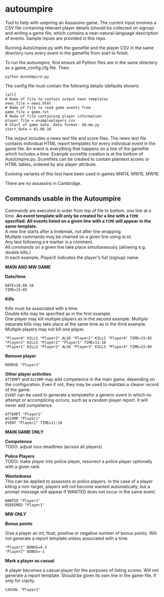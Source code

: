 # autoumpire
Tool to help with umpiring an Assassins game. The current input involves a CSV file containing relevant player details (should be collected on signup) and writing a game file, which contains a near-natural-language description of events. Sample inputs are provided in this repo.

Running AutoUmpire.py with the gamefile and the player CSV in the same directory runs every event in the gamefile from start to finish.

To run the autoumpire, first ensure all Python files are in the same directory as a game_config.cfg file. Then:

```
python AutoUmpire.py
```

The config file must contain the following details (defaults shown):
```
[all]
# Name of file to contain output news templates
news_file = news.html
# Name of file to read game events from
game_file = game.txt
# Name of file containing player information
player_file = exampleplayers.csv
# Start of game date. Date format: dd.mm.yy
start_date = 01.06.16
```
The output includes a news text file and score files. The news text file contains individual HTML report templates for every individual event in the game file. An event is everything that happens on a line of the gamefile which includes a time. Example scorefile creation is at the bottom of AutoUmpire.py. Scorefiles can be created to contain plaintext scores or HTML tables, ordered by any player attribute.

Evolving variants of this tool have been used in games MW14, MW15, MW16.

There are no assassins in Cambridge.



## Commands usable in the Autoumpire

Commands are executed in order from top of file to bottom, one line at a time.
**An event template will only be created for a line with a `TIME` specified. All events listed on a given line with a `TIME` will appear in the same template.**  
A new line starts after a linebreak, not after line wrapping.  
Multiple commands may be chained on a given line using `ALSO`.  
Any text following a `#` marker is a comment.  
All commands on a given line take place simultaneously (allowing e.g. double kills.)  
In each example, PlayerX indicates the player's full (signup) name.  

**MAIN AND MW GAME**

**Date/time**


```
DATE=10.08.16
TIME=15:05
```

**Kills**

Kills must be associated with a time.  
Double kills may be specified as in the first example.  
One player may kill multiple players as in the second example. 
Multiple separate kills may take place at the same time as in the third example.
Multiple players may not kill one player.

```
"Player4" KILLS "Player2" ALSO "Player2" KILLS "Player4" TIME=15:05
"Player2" KILLS "Player3" "Player1" TIME=11:10
"Player1" KILLS "Player2" ALSO "Player3" KILLS "Player4" TIME=15:05
```

**Remove player**
```
REMOVE "Player1"
```

**Other player activities**  
`ATTEMPT` and `ACCOMP` may add competence in the main game, depending on the configuration. Even if not, they may be used to maintain a clearer record of the game.  
`EVENT` can be used to generate a templatefor a generic event in which no attempt or accomplicing occurs, such as a random player report. It will never add competence.
```
ATTEMPT "Player1"
ACCOMP "Player1"
EVENT "Player1" TIME=11:10 
```

**MAIN GAME ONLY**  

**Competence**  
TODO: adjust inco deadlines (across all players)

**Police Players**  
TODO: make player into police player, resurrect a police player optionally with a given rank

**Wantedness**  
This can be applied to assassins or police players. In the case of a player killing a non-target, players will not become wanted automatically, but a prompt message will appear if WANTED does not occur in the same event.
```
WANTED "Player1"
REDEEMED "Player1"
```

**MW ONLY**

**Bonus points** 

Give a player an int, float, positive or negative number of bonus points. 
Will not generate a report template unless associated with a time.
```
"Player1" BONUS=4.3
"Player2" BONUS=-1
```
**Mark a player as casual**

A player becomes a casual player for the purposes of listing scores.
Will not generate a report template.
Should be given its own line in the game-file, if only for clarity.
```
CASUAL "Player1"
```
